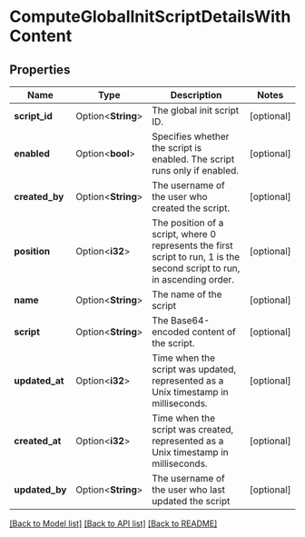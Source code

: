 # ComputeGlobalInitScriptDetailsWithContent

## Properties

Name | Type | Description | Notes
------------ | ------------- | ------------- | -------------
**script_id** | Option<**String**> | The global init script ID. | [optional]
**enabled** | Option<**bool**> | Specifies whether the script is enabled. The script runs only if enabled. | [optional]
**created_by** | Option<**String**> | The username of the user who created the script. | [optional]
**position** | Option<**i32**> | The position of a script, where 0 represents the first script to run, 1 is the second script to run, in ascending order. | [optional]
**name** | Option<**String**> | The name of the script | [optional]
**script** | Option<**String**> | The Base64-encoded content of the script. | [optional]
**updated_at** | Option<**i32**> | Time when the script was updated, represented as a Unix timestamp in milliseconds. | [optional]
**created_at** | Option<**i32**> | Time when the script was created, represented as a Unix timestamp in milliseconds. | [optional]
**updated_by** | Option<**String**> | The username of the user who last updated the script | [optional]

[[Back to Model list]](../README.md#documentation-for-models) [[Back to API list]](../README.md#documentation-for-api-endpoints) [[Back to README]](../README.md)


